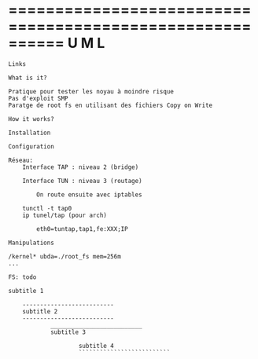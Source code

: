 ==========================================================
                       U M L
==========================================================

~~~~~~~~~~~~~~~~~~~~~~~~~~
Links
~~~~~~~~~~~~~~~~~~~~~~~~~~

~~~~~~~~~~~~~~~~~~~~~~~~~~
What is it?
~~~~~~~~~~~~~~~~~~~~~~~~~~

    Pratique pour tester les noyau à moindre risque
    Pas d'exploit SMP
    Paratge de root fs en utilisant des fichiers Copy on Write

~~~~~~~~~~~~~~~~~~~~~~~~~~
How it works?
~~~~~~~~~~~~~~~~~~~~~~~~~~

~~~~~~~~~~~~~~~~~~~~~~~~~~
Installation
~~~~~~~~~~~~~~~~~~~~~~~~~~

~~~~~~~~~~~~~~~~~~~~~~~~~~
Configuration
~~~~~~~~~~~~~~~~~~~~~~~~~~

    Réseau:
        Interface TAP : niveau 2 (bridge)

        Interface TUN : niveau 3 (routage)

            On route ensuite avec iptables

        tunctl -t tap0
        ip tunel/tap (pour arch)

            eth0=tuntap,tap1,fe:XXX;IP

~~~~~~~~~~~~~~~~~~~~~~~~~~
Manipulations
~~~~~~~~~~~~~~~~~~~~~~~~~~

    /kernel* ubda=./root_fs mem=256m
    ...

    FS: todo

~~~~~~~~~~~~~~~~~~~~~~~~~~
subtitle 1
~~~~~~~~~~~~~~~~~~~~~~~~~~

        --------------------------
        subtitle 2
        --------------------------
                __________________________
                subtitle 3

                        subtitle 4
                        ``````````````````````````
